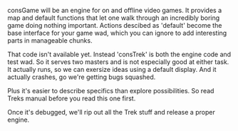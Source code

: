 consGame will be an engine for on and offline video games. It provides a map and default functions that let one walk through an incredibly boring game doing nothing important. Actions descibed as 'default' become the base interface for your game wad, which you can ignore to add interesting parts  in manageable chunks. 

That code isn't available yet. Instead 'consTrek' is both the engine code and test wad. So it serves two masters and is not especially good at either task. It actually runs, so we can exersize ideas using a default display. And it actually crashes, go we're getting bugs squashed. 

Plus it's easier to describe specifics than explore possibilities. So read Treks manual before you read this one first.

Once it's debugged, we'll rip out all the Trek stuff and release a proper engine.